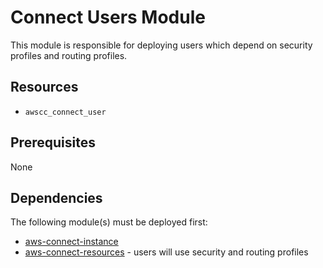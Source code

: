 # Connect Users Module

This module is responsible for deploying users which depend on security profiles and routing profiles.

## Resources

- `awscc_connect_user`

## Prerequisites

None

## Dependencies

The following module(s) must be deployed first:

* [aws-connect-instance](https://github.com/alladove/aws-connect-instance)
* [aws-connect-resources](https://github.com/alladove/aws-connect-resources) - users will use security and routing profiles
